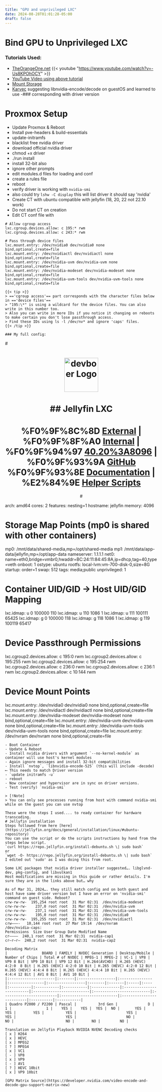```yaml
---
title: "GPU and unprivileged LXC"
date: 2024-08-28T01:01:28-05:00
draft: false
---
```


# Bind GPU to Unprivileged LXC   
### Tutorials Used:   
- [TheOrangeOne.net](https://theorangeone.net/posts/lxc-nvidia-gpu-passthrough/)
{{< youtube "https://www.youtube.com/watch?v=-Us8KPOhOCY" >}}   
- [YouTube Video using above tutorial](https://www.youtube.com/watch?v=-Us8KPOhOCY)   
- [Mount Storage](https://virtualizeeverything.com/2022/05/18/passing-usb-storage-drive-to-proxmox-lxc/)     
- [Karvec](https://blog.maybeits.us) suggesting libnvidia-encode/decode on guestOS and learned to use -### corresponding with driver version   
   
# Proxmox Setup   
- Update Proxmox & Reboot   
- Install pve-headers & build-essentials   
- update-initramfs   
- blacklist free nvidia driver   
- download official nvidia driver   
- chmod +x driver   
- ./run install   
- install 32-bit also   
- ignore other prompts   
- edit modules.d files for loading and conf   
- create a rules file   
- reboot   
- verify driver is working with `nvidia-smi`   
- also could try `lshw -C display` this will list driver it should say 'nvidia'   
- Create CT with ubuntu compatible with jellyfin (18, 20, 22 not 22.10 work)   
- Do not start CT on creation   
- Edit CT conf file with   
   
```
# Allow cgroup access
lxc.cgroup.devices.allow: c 195:* rwm
lxc.cgroup.devices.allow: c 243:* rwm

# Pass through device files
lxc.mount.entry: /dev/nvidia0 dev/nvidia0 none bind,optional,create=file
lxc.mount.entry: /dev/nvidiactl dev/nvidiactl none bind,optional,create=file
lxc.mount.entry: /dev/nvidia-uvm dev/nvidia-uvm none bind,optional,create=file
lxc.mount.entry: /dev/nvidia-modeset dev/nvidia-modeset none bind,optional,create=file
lxc.mount.entry: /dev/nvidia-uvm-tools dev/nvidia-uvm-tools none bind,optional,create=file

{{< tip >}}
> =='cgroup access'== part corresponds with the character files below in =='device files'==   
> "195:\*" is using a wildcard for the device files. You can also write in this number too.   
> Also you can write in more IDs if you notice it changing on reboots to make certain you don't lose passthrough access.   
> Find these IDs using ls -l /dev/nv* and ignore 'caps' files.   
{{< /tip >}}

### My full config:
```
#<div align="center">
#  <a href="https%3A//devboer.com">
#    <img src="https%3A//github.com/devboer/dev.portfolio/blob/main/assets/images/logo-pve-112-by-112px.png?raw=true" alt="devboer Logo" height="112">
#  </a>
#
#  ## Jellyfin LXC
#
#
#  %F0%9F%8C%8D [External](https%3A//jellyfin.devboer.com) | %F0%9F%8F%A0 [Internal](https%3A//jellyfin.int.devboer.com) | %F0%9F%94%97 [40.20%3A8096](http%3A//10.0.40.20%3A8096) | %F0%9F%93%9A [GitHub](https%3A//github.com/jellyfin/jellyfin) <br/> %F0%9F%93%8E [Documentation](https%3A//jellyfin.org/docs/) | %E2%84%9E [Helper Scripts](https%3A//helper-scripts.com)
#</div>
arch: amd64
cores: 2
features: nesting=1
hostname: jellyfin
memory: 4096
# Storage Map Points (mp0 is shared with other containers)
mp0: /mnt/data/shared-media,mp=/opt/shared-media
mp1: /mnt/data/app-data/jellyfin,mp=/opt/app-data
nameserver: 1.1.1.1
net0: name=eth0,bridge=vmbr0,hwaddr=BC:24:11:84:45:8A,ip=dhcp,tag=40,type=veth
onboot: 1
ostype: ubuntu
rootfs: local-lvm:vm-700-disk-0,size=8G
startup: order=1
swap: 512
tags: media;public
unprivileged: 1
# Container UID/GID -> Host UID/GID Mapping
lxc.idmap: u 0 100000 110
lxc.idmap: u 110 1086 1
lxc.idmap: u 111 100111 65425
lxc.idmap: g 0 100000 118
lxc.idmap: g 118 1086 1
lxc.idmap: g 119 100119 65417
# Device Passthrough Permissions
lxc.cgroup2.devices.allow: c 195:0 rwm
lxc.cgroup2.devices.allow: c 195:255 rwm
lxc.cgroup2.devices.allow: c 195:254 rwm
lxc.cgroup2.devices.allow: c 236:0 rwm
lxc.cgroup2.devices.allow: c 236:1 rwm
lxc.cgroup2.devices.allow: c 10:144 rwm
# Device Mount Points
lxc.mount.entry: /dev/nvidia0 dev/nvidia0 none bind,optional,create=file
lxc.mount.entry: /dev/nvidiactl dev/nvidiactl none bind,optional,create=file
lxc.mount.entry: /dev/nvidia-modeset dev/nvidia-modeset none bind,optional,create=file
lxc.mount.entry: /dev/nvidia-uvm dev/nvidia-uvm none bind,optional,create=file
lxc.mount.entry: /dev/nvidia-uvm-tools dev/nvidia-uvm-tools none bind,optional,create=file
lxc.mount.entry: /dev/nvram dev/nvram none bind,optional,create=file

```
- Boot Container   
- Update & Reboot   
- Install nvidia drivers with argument `--no-kernel-module` as container will use host's kernel modules   
- Again ignore messages and install 32-bit compatibilities   
- Install `nvtop`, `libnvidia-encode-525` (this will include -decode) ⟵ This needs to match Driver version   
- `update initramfs -u`   
- reboot   
- Now container and hypervisor are in sync on driver versions.   
- Test (verify) `nvidia-smi`   
   
> [!Note]   
> You can only see processes running from host with command nvidia-smi while on the guest you can use nvtop   

These were the steps I used.... to ready container for hardware transcoding.   
# Jellyfin installation   
Steps followed from here [here](https://jellyfin.org/docs/general/installation/linux/#ubuntu-repository)   
You can use the script or do the scripts instructions by hand from the steps below script.
`curl https://repo.jellyfin.org/install-debuntu.sh \| sudo bash`
or
`wget -O- https://repo.jellyfin.org/install-debuntu.sh \| sudo bash`   
I edited out 'sudo' as I was doing this from root.   
   
Some LXC packages that nvidia driver installer suggested…. libglvnd-dev, pkg-config, and libvulkan1   
Host modifications are missing in this guide or rather details. I'm sure they are in the links above but… why   
   
As of Mar 31, 2024…. they still match config and on both guest and host have same driver version but I have an error on 'nvidia-smi' command on guest side. Reboot?   
crw-rw-rw-  195,254 root root  31 Mar 02:31  /dev/nvidia-modeset
crw-rw-rw-    237,0 root root  31 Mar 02:31  /dev/nvidia-uvm
crw-rw-rw-    237,1 root root  31 Mar 02:31  /dev/nvidia-uvm-tools
crw-rw-rw-    195,0 root root  31 Mar 02:31  /dev/nvidia0
crw-rw-rw-  195,255 root root  31 Mar 02:31  /dev/nvidiactl
crw———-   10,144 root root  27 Mar 19:14  /dev/nvram   
/dev/nvidia-caps:
Permissions  Size User Group Date Modified Name
cr————  240,1 root root  31 Mar 02:31  nvidia-cap1
cr—r—r—  240,2 root root  31 Mar 02:31  nvidia-cap2   
   
Decoding Matrix   
|                BOARD | FAMILY | NVDEC Generation | Desktop/Mobile | Number of Chips | Total # of NVDEC | MPEG-1 | MPEG-2 | VC-1 | VP8 | VP9 8 Bit | VP9 10 Bit | VP9 12 Bit | H.264(AVCHD) | H.265 (HEVC) 4:2:0  8 Bit | H.265 (HEVC) 4:2:0 10 Bit | H.265 (HEVC) 4:2:0 12 Bit | H.265 (HEVC) 4:4:4 8 Bit | H.265 (HEVC) 4:4:4 10 Bit | H.265 (HEVC) 4:4:4 12 Bit | AV1 8 Bit | AV1 10 Bit |
|:---------------------|:-------|:-----------------|:---------------|:----------------|:-----------------|:-------|:-------|:-----|:----|:----------|:-----------|:-----------|:-------------|:--------------------------|:--------------------------|:--------------------------|:-------------------------|:--------------------------|:--------------------------|:----------|:-----------|
| Quadro P2000 / P2200 | Pascal |          3rd Gen |              D |               1 |                1 |    YES |    YES |  YES |  NO |       YES |        YES |        YES |          YES |                       YES |                       YES |                       YES |                       NO |                        NO |                        NO |        NO |         NO |

Translation on Jellyfin Playback NVIDIA NVENC Decoding checks   
[ x ] H264   
[ x ] HEVC   
[ x ] MPEG2   
[ ? ] MPEG4   
[ x ] VC1   
[ - ] VP8   
[ x ] VP9   
[ - ] AV1   
[ ? ] HEVC 10bit   
[ x ] VP9 10bit   
   
[GPU Matrix Source](https://developer.nvidia.com/video-encode-and-decode-gpu-support-matrix-new) 